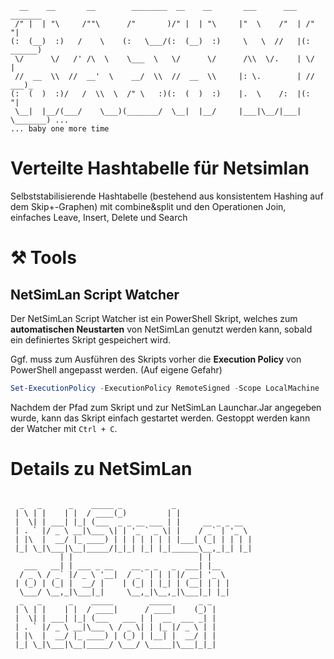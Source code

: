 ```
  __    __       __        ________  __    __       ___      ___   _______
 /" |  | "\     /""\      /"       )/" |  | "\     |"  \    /"  | /"     "|
(:  (__)  :)   /    \    (:   \___/(:  (__)  :)     \   \  //   |(: ______)
 \/      \/   /' /\  \    \___  \   \/      \/      /\\  \/.    | \/    |
 //  __  \\  //  __'  \    __/  \\  //  __  \\     |: \.        | // ___)_
(:  (  )  :)/   /  \\  \  /" \   :)(:  (  )  :)    |.  \    /:  |(:      "|
 \__|  |__/(___/    \___)(_______/  \__|  |__/     |___|\__/|___| \_______) ...
... baby one more time
```

# Verteilte Hashtabelle für Netsimlan
Selbststabilisierende Hashtabelle (bestehend aus konsistentem Hashing auf dem Skip+-Graphen) mit combine&amp;split und den Operationen Join, einfaches Leave, Insert, Delete und Search

# ⚒️ Tools
## NetSimLan Script Watcher
Der NetSimLan Script Watcher ist ein PowerShell Skript, welches zum **automatischen Neustarten** von NetSimLan genutzt werden kann, sobald ein definiertes Skript gespeichert wird. 

Ggf. muss zum Ausführen des Skripts vorher die **Execution Policy** von PowerShell angepasst werden. (Auf eigene Gefahr)
```PowerShell
Set-ExecutionPolicy -ExecutionPolicy RemoteSigned -Scope LocalMachine
```
Nachdem der Pfad zum Skript und zur NetSimLan Launchar.Jar angegeben wurde, kann das Skript einfach gestartet werden. Gestoppt werden kann der Watcher mit `Ctrl + C`.

# Details zu NetSimLan
```

  _   _      _    _____ _           _                 
 | \ | |    | |  / ____(_)         | |                
 |  \| | ___| |_| (___  _ _ __ ___ | |     __ _ _ __  
 | . ` |/ _ \ __|\___ \| | '_ ` _ \| |    / _` | '_ \ 
 | |\  |  __/ |_ ____) | | | | | | | |___| (_| | | | |
 |_| \_|\___|\__|_____/|_|_| |_| |_|______\__,_|_| |_|
           | |                            | |         
   ___   __| | ___ _ __    __ _ _   _  ___| |__       
  / _ \ / _` |/ _ \ '__|  / _` | | | |/ __| '_ \      
 | (_) | (_| |  __/ |    | (_| | |_| | (__| | | |     
  \___/ \__,_|\___|_|     \__,_|\__,_|\___|_| |_|     
  _   _      _    _____        _____      _ _         
 | \ | |    | |  / ____|      / ____|    (_) |        
 |  \| | ___| |_| (___   ___ | |  __  ___ _| |        
 | . ` |/ _ \ __|\___ \ / _ \| | |_ |/ _ \ | |        
 | |\  |  __/ |_ ____) | (_) | |__| |  __/ | |        
 |_| \_|\___|\__|_____/ \___/ \_____|\___|_|_|        
```
